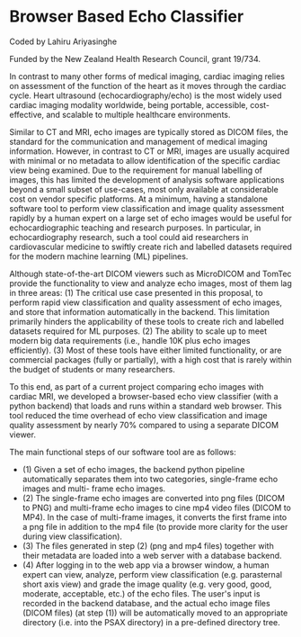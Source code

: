 # Browser Based Echo Classifier

Coded by Lahiru Ariyasinghe

Funded by the New Zealand Health Research Council, grant 19/734.



In contrast to many other forms of medical imaging, cardiac imaging relies on assessment of the function of the heart as it moves through the cardiac cycle. Heart ultrasound (echocardiography/echo) is the most widely used cardiac imaging modality worldwide, being portable, accessible, cost-effective, and scalable to multiple healthcare environments.

Similar to CT and MRI, echo images are typically stored as DICOM files, the standard for the communication and management of medical imaging information. However, in contrast to CT or MRI, images are usually acquired with minimal or no metadata to allow identification of the specific cardiac view being examined. Due to the requirement for manual labelling of images, this has limited the development of analysis software applications beyond a small subset of use-cases, most only available at considerable cost on vendor specific platforms. At a minimum, having a standalone software tool to perform view classification and image quality assessment rapidly by a human expert on a large set of echo images would be useful for echocardiographic teaching and research purposes. In particular, in echocardiography research, such a tool could aid researchers in cardiovascular medicine to swiftly create rich and labelled datasets required for the modern machine learning (ML) pipelines.

Although state-of-the-art DICOM viewers such as MicroDICOM and TomTec provide the functionality to view and analyze echo images, most of them lag in three areas:
(1) The critical use case presented in this proposal, to perform rapid view classification and quality assessment of echo images, and store that information automatically in the backend. This limitation primarily hinders the applicability of these tools to create rich and labelled datasets required for ML purposes. (2) The ability to scale up to meet modern big data requirements (i.e., handle 10K plus echo images efficiently). (3) Most of these tools have either limited functionality, or are commercial packages (fully or partially), with a high cost that is rarely within the budget of students or many researchers.

To this end, as part of a current project comparing echo images with cardiac MRI, we developed a browser-based echo view classifier (with a python backend) that loads and runs within a standard web browser. This tool reduced the time overhead of echo view classification and image quality assessment by nearly 70% compared to using a separate DICOM viewer.

The main functional steps of our software tool are as follows: 
- (1) Given a set of echo images, the backend python pipeline automatically separates them into two categories, single-frame echo images and multi- frame echo images.
- (2) The single-frame echo images are converted into png files (DICOM to PNG) and multi-frame echo images to cine mp4 video files (DICOM to MP4). In the case of multi-frame images, it converts the first frame into a png file in addition to the mp4 file (to provide more clarity for the user during view classification).
- (3) The files generated in step (2) (png and mp4 files) together with their metadata are loaded into a web server with a database backend.
- (4) After logging in to the web app via a browser window, a human expert can view, analyze, perform view classification (e.g. parasternal short axis view) and grade the image quality (e.g. very good, good, moderate, acceptable, etc.) of the echo files. The user's input is recorded in the backend database, and the actual echo image files (DICOM files) (at step (1)) will be automatically moved to an appropriate directory (i.e. into the PSAX directory) in a pre-defined directory tree.

